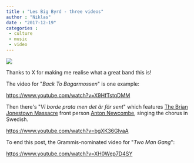 ```yaml
---
title : "Les Big Byrd - three videos"
author : "Niklas"
date : "2017-12-19"
categories : 
 - culture
 - music
 - video
---
```


[![](https://niklasblog.com/wp-content/2017-12-19_09-50-47.jpg)](https://niklasblog.com/wp-content/2017-12-19_09-50-47.jpg)

Thanks to X for making me realise what a great band this is!

The video for "_Back To Bagarmossen_" is one example:

https://www.youtube.com/watch?v=X9HfTstqDMM

Then there's "_Vi borde prata men det är för sent_" which features [The Brian Jonestown Massacre](https://thebrianjonestownmassacre.com) front person [Anton Newcombe](https://en.wikipedia.org/wiki/Anton_Newcombe), singing the chorus in Swedish.

https://www.youtube.com/watch?v=bgXK36GlvaA

To end this post, the Grammis-nominated video for "_Two Man Gang_":

https://www.youtube.com/watch?v=XH0Wep7D4SY
